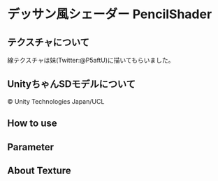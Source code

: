 # デッサン風シェーダー  PencilShader



## テクスチャについて

線テクスチャは妹(Twitter:@P5aftU)に描いてもらいました。


## UnityちゃんSDモデルについて

©︎ Unity Technologies Japan/UCL

## How to use

## Parameter

## About Texture


